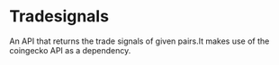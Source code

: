 # Tradesignals
An API that returns the trade signals of given pairs.It makes use of the coingecko API as a dependency. 
